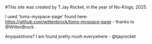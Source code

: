 #This site was created by T.Jay Rocket, in the year of No-Kings, 2025.  

I used 'toms-myspace-page' found here: https://github.com/wittenbrock/toms-myspace-page - thanks to @WittenBrock .  

Anyquestions? I am found pretty mush everywhere - @tjayrocket